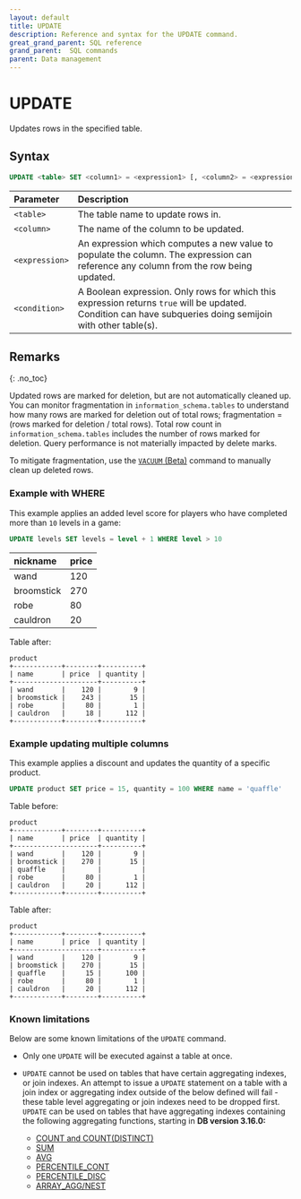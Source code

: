 ```yaml
---
layout: default
title: UPDATE
description: Reference and syntax for the UPDATE command.
great_grand_parent: SQL reference
grand_parent:  SQL commands
parent: Data management
---
```


# UPDATE

Updates rows in the specified table.

## Syntax

```sql
UPDATE <table> SET <column1> = <expression1> [, <column2> = <expression2> ...] WHERE <condition>
```

| Parameter | Description|
| :---------| :----------|
| `<table>`| The table name to update rows in. |
| `<column>`       | The name of the column to be updated. |
| `<expression>`      | An expression which computes a new value to populate the column. The expression can reference any column from the row being updated.
| `<condition>` | A Boolean expression. Only rows for which this expression returns `true` will be updated. Condition can have subqueries doing semijoin with other table(s). |

## Remarks
{: .no_toc}

Updated rows are marked for deletion, but are not automatically cleaned up. You can monitor fragmentation in `information_schema.tables` to understand how many rows are marked for deletion out of total rows; fragmentation = (rows marked for deletion / total rows). Total row count in `information_schema.tables` includes the number of rows marked for deletion. Query performance is not materially impacted by delete marks.
  
To mitigate fragmentation, use the [`VACUUM` (Beta)](vacuum.md) command to manually clean up deleted rows.

### Example with WHERE

This example applies an added level score for players who have completed more than `10` levels in a game: 

```sql
UPDATE levels SET levels = level + 1 WHERE level > 10
```

| nickname       | price | 
|:-----------|:-------|
| wand       |    120 | 
| broomstick |    270 | 
| robe       |     80 |
| cauldron   |     20 |    


Table after:

```
product
+------------+--------+----------+
| name       | price  | quantity |
+---------------------+----------+
| wand       |    120 |        9 |
| broomstick |    243 |       15 |
| robe       |     80 |        1 |
| cauldron   |     18 |      112 |
+------------+--------+----------+
```

### Example updating multiple columns

This example applies a discount and updates the quantity of a specific product.

```sql
UPDATE product SET price = 15, quantity = 100 WHERE name = 'quaffle'
```

Table before:

```
product
+------------+--------+----------+
| name       | price  | quantity |
+---------------------+----------+
| wand       |    120 |        9 |
| broomstick |    270 |       15 |
| quaffle    |        |          |
| robe       |     80 |        1 |
| cauldron   |     20 |      112 |
+------------+--------+----------+
```

Table after:

```
product
+------------+--------+----------+
| name       | price  | quantity |
+---------------------+----------+
| wand       |    120 |        9 |
| broomstick |    270 |       15 |
| quaffle    |     15 |      100 |
| robe       |     80 |        1 |
| cauldron   |     20 |      112 |
+------------+--------+----------+
```

### Known limitations

Below are some known limitations of the `UPDATE` command. 

* Only one `UPDATE` will be executed against a table at once.

* `UPDATE` cannot be used on tables that have certain aggregating indexes, or join indexes. An attempt to issue a `UPDATE` statement on a table with a join index or aggregating index outside of the below defined will fail - these table level aggregating or join indexes need to be dropped first. `UPDATE` can be used on tables that have aggregating indexes containing the following aggregating functions, starting in **DB version 3.16.0:**
  * [COUNT and COUNT(DISTINCT)](../functions-reference/count.md)
  * [SUM](../functions-reference/sum.md)
  * [AVG](../functions-reference/avg.md)
  * [PERCENTILE_CONT](../functions-reference/percentile-cont.md)
  * [PERCENTILE_DISC](../functions-reference/percentile-disc.md)
  * [ARRAY_AGG/NEST](../functions-reference/array-agg.md)
